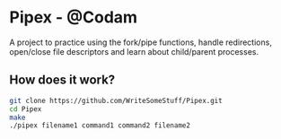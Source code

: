 # Pipex - @Codam
A project to practice using the fork/pipe functions, handle redirections, open/close file descriptors and learn about child/parent processes.

## How does it work?

```bash
git clone https://github.com/WriteSomeStuff/Pipex.git
cd Pipex
make
./pipex filename1 command1 command2 filename2
```
